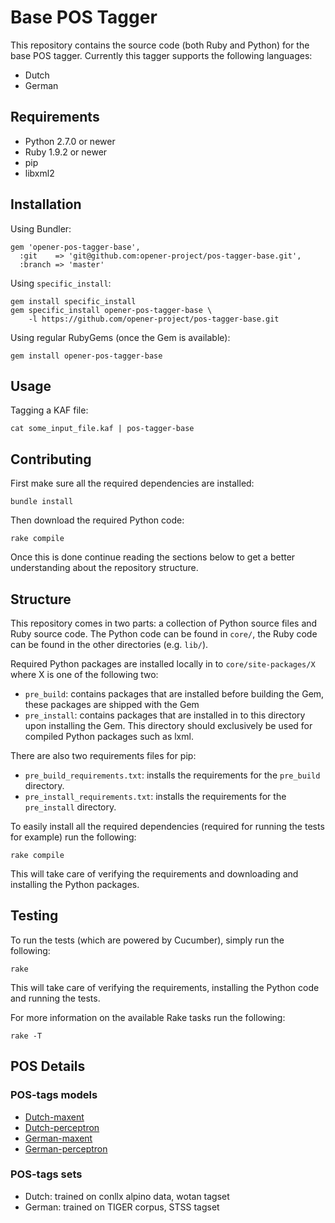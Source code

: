# Base POS Tagger

This repository contains the source code (both Ruby and Python) for the base
POS tagger. Currently this tagger supports the following languages:

* Dutch
* German

## Requirements

* Python 2.7.0 or newer
* Ruby 1.9.2 or newer
* pip
* libxml2

## Installation

Using Bundler:

    gem 'opener-pos-tagger-base',
      :git    => 'git@github.com:opener-project/pos-tagger-base.git',
      :branch => 'master'

Using `specific_install`:

    gem install specific_install
    gem specific_install opener-pos-tagger-base \
        -l https://github.com/opener-project/pos-tagger-base.git

Using regular RubyGems (once the Gem is available):

    gem install opener-pos-tagger-base

## Usage

Tagging a KAF file:

    cat some_input_file.kaf | pos-tagger-base

## Contributing

First make sure all the required dependencies are installed:

    bundle install

Then download the required Python code:

    rake compile

Once this is done continue reading the sections below to get a better
understanding about the repository structure.

## Structure

This repository comes in two parts: a collection of Python source files and
Ruby source code. The Python code can be found in `core/`, the Ruby code can be
found in the other directories (e.g. `lib/`).

Required Python packages are installed locally in to `core/site-packages/X`
where X is one of the following two:

* `pre_build`: contains packages that are installed before building the Gem,
  these packages are shipped with the Gem
* `pre_install`: contains packages that are installed in to this directory upon
  installing the Gem. This directory should exclusively be used for compiled
  Python packages such as lxml.

There are also two requirements files for pip:

* `pre_build_requirements.txt`: installs the requirements for the `pre_build`
  directory.
* `pre_install_requirements.txt`: installs the requirements for the
  `pre_install` directory.

To easily install all the required dependencies (required for running the tests
for example) run the following:

    rake compile

This will take care of verifying the requirements and downloading and
installing the Python packages.

## Testing

To run the tests (which are powered by Cucumber), simply run the following:

    rake

This will take care of verifying the requirements, installing the Python code
and running the tests.

For more information on the available Rake tasks run the following:

    rake -T

## POS Details

### POS-tags models

* [Dutch-maxent](http://opennlp.sourceforge.net/models-1.5/nl-pos-maxent.bin)
* [Dutch-perceptron](http://opennlp.sourceforge.net/models-1.5/nl-pos-perceptron.bin)
* [German-maxent](http://opennlp.sourceforge.net/models-1.5/de-pos-maxent.bin)
* [German-perceptron](http://opennlp.sourceforge.net/models-1.5/de-pos-perceptron.bin)

### POS-tags sets

* Dutch: trained on conllx alpino data, wotan tagset
* German: trained on TIGER corpus, STSS tagset
